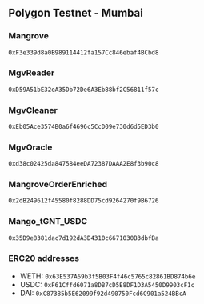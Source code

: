 <!-- GENERATED DO NOT EDIT - see addresses-to-md.js -->
## Polygon Testnet - Mumbai

### Mangrove

```txt
0xF3e339d8a0B989114412fa157Cc846ebaf4BCbd8
```

### MgvReader

```txt
0xD59A51bE32eA35Db72De6A3Eb88bf2C56811f57c
```

### MgvCleaner

```txt
0xEb05Ace3574B0a6f4696c5CcD09e730d6d5ED3b0
```

### MgvOracle

```txt
0xd38c02425da847584eeDA72387DAAA2E8f3b90c8
```

### MangroveOrderEnriched

```txt
0x2dB249612f45580f8288DD75cd9264270f9B6726
```

### Mango_tGNT_USDC

```txt
0x35D9e8381dac7d192dA3D4310c6671030B3dbfBa
```

### ERC20 addresses

* WETH: `0x63E537A69b3f5B03F4f46c5765c82861BD874b6e`
* USDC: `0xF61Cffd6071a8DB7cD5E8DF1D3A5450D9903cF1c`
* DAI: `0xC87385b5E62099f92d490750Fcd6C901a524BBcA`
